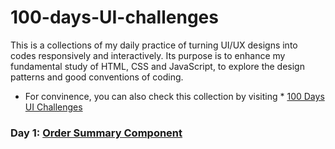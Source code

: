# 100-days-UI-challenges

This is a collections of my daily practice of turning UI/UX designs into codes responsively and interactively.
Its purpose is to enhance my fundamental study of HTML, CSS and JavaScript, to explore the design patterns and good conventions of coding.

* For convinence, you can also check this collection by visiting * [100 Days UI Challenges](https://liping-yin.github.io/100-days-UI-challenges/)

### Day 1: [Order Summary Component](https://github.com/Liping-Yin/100-days-UI-challenges/tree/main/order-summary-component-main)
